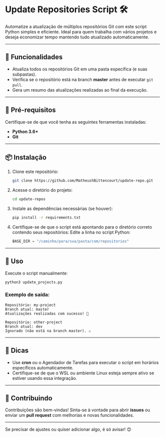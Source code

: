 # Update Repositories Script 🛠️

Automatize a atualização de múltiplos repositórios Git com este script Python simples e eficiente. Ideal para quem trabalha com vários projetos e deseja economizar tempo mantendo tudo atualizado automaticamente. 

---

## 🚀 Funcionalidades
- Atualiza todos os repositórios Git em uma pasta específica (e suas subpastas).
- Verifica se o repositório está na branch **master** antes de executar `git pull`.
- Gera um resumo das atualizações realizadas ao final da execução.

---

## 🧰 Pré-requisitos
Certifique-se de que você tenha as seguintes ferramentas instaladas:
- **Python 3.6+**
- **Git**
---

## 📦 Instalação
1. Clone este repositório:
   ```bash
   git clone https://github.com/MatheushBittencourt/update-repo.git
   ```
2. Acesse o diretório do projeto:
   ```bash
   cd update-repos
   ```
3. Instale as dependências necessárias (se houver):
   ```bash
   pip install -r requirements.txt
   ```
4. Certifique-se de que o script está apontando para o diretório correto contendo seus repositórios:
   Edite a linha no script Python:
   ```python
   BASE_DIR = "/caminho/para/sua/pasta/com/repositorios"
   ```

---

## 🏃 Uso
Execute o script manualmente:
```bash
python3 update_projects.py
```

### Exemplo de saída:
```
Repositório: my-project
Branch atual: master
Atualizações realizadas com sucesso! 🎉

Repositório: other-project
Branch atual: dev
Ignorado (não está na branch master). ⚠️
```

---

## 📌 Dicas
- Use **cron** ou o Agendador de Tarefas para executar o script em horários específicos automaticamente.
- Certifique-se de que o WSL ou ambiente Linux esteja sempre ativo se estiver usando essa integração.

---

## 📖 Contribuindo
Contribuições são bem-vindas! Sinta-se à vontade para abrir **issues** ou enviar um **pull request** com melhorias e novas funcionalidades.

---
Se precisar de ajustes ou quiser adicionar algo, é só avisar! 😊
